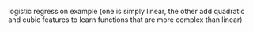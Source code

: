 logistic regression example (one is simply linear, the other add quadratic and cubic features to learn functions that are more complex than linear)

